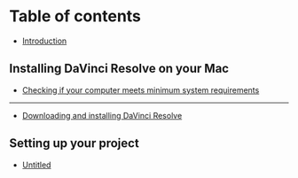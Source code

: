 # Table of contents

* [Introduction](README.md)

## Installing DaVinci Resolve on your Mac

* [Checking if your computer meets minimum system requirements](installing-davinci-resolve-on-your-mac/checking-if-your-computer-meets-minimum-system-requirements.md)

---

* [Downloading and installing DaVinci Resolve](downloading-and-installing-davinci-resolve.md)

## Setting up your project

* [Untitled](setting-up-your-project/untitled.md)

